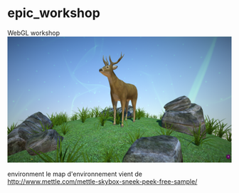 # epic_workshop
WebGL workshop
![result](intro/slides/cover.png)



environment
le map d'environnement vient de 
http://www.mettle.com/mettle-skybox-sneek-peek-free-sample/